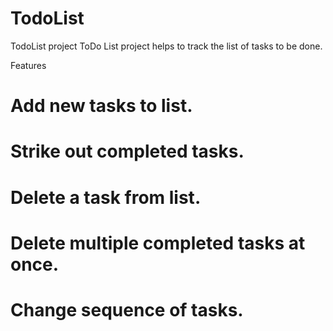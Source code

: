 # TodoList
TodoList project
ToDo List project helps to track the list of tasks to be done.

Features
# Add new tasks to list.
# Strike out completed tasks.
# Delete a task from list.
# Delete multiple completed tasks at once.
# Change sequence of tasks.
